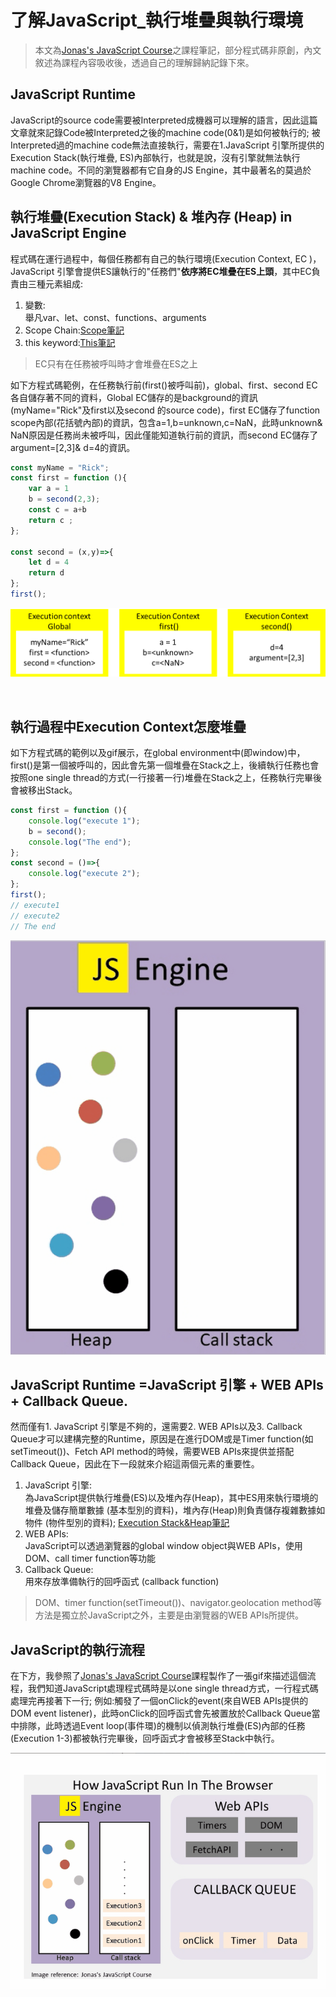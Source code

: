 # 了解JavaScript_執行堆疊與執行環境

> 本文為[Jonas's JavaScript Course](https://www.udemy.com/course/the-complete-javascript-course/)之課程筆記，部分程式碼非原創，內文敘述為課程內容吸收後，透過自己的理解歸納記錄下來。

## JavaScript Runtime
JavaScript的source code需要被Interpreted成機器可以理解的語言，因此這篇文章就來記錄Code被Interpreted之後的machine code(0&1)是如何被執行的;
被Interpreted過的machine code無法直接執行，需要在1.JavaScript 引擎所提供的Execution Stack(執行堆疊, ES)內部執行，也就是說，沒有引擎就無法執行machine code。不同的瀏覽器都有它自身的JS Engine，其中最著名的莫過於Google Chrome瀏覽器的V8 Engine。


## 執行堆疊(Execution Stack) & 堆內存 (Heap) in JavaScript Engine
程式碼在運行過程中，每個任務都有自己的執行環境(Execution Context, EC )，JavaScript 引擎會提供ES讓執行的"任務們"**依序將EC堆疊在ES上頭**，其中EC負責由三種元素組成:
1. 變數:  
舉凡var、let、const、functions、arguments
2. Scope Chain:[Scope筆記]()
3. this keyword:[This筆記]()

>EC只有在任務被呼叫時才會堆疊在ES之上

如下方程式碼範例，在任務執行前(first()被呼叫前)，global、first、second EC各自儲存著不同的資料，Global EC儲存的是background的資訊(myName="Rick"及first以及second 的source code)，first EC儲存了function scope內部(花括號內部)的資訊，包含a=1,b=unknown,c=NaN，此時unknown& NaN原因是任務尚未被呼叫，因此僅能知道執行前的資訊，而second EC儲存了argument=[2,3]& d=4的資訊。

```js               
const myName = "Rick";                        
const first = function (){  
    var a = 1                
    b = second(2,3);        
    const c = a+b
    return c ;
};  

const second = (x,y)=>{
    let d = 4
    return d
};
first();  
```
 

![execution context](https://github.com/ChiuWeiChung/IMGTANK/blob/main/eventloop/execution%20context.png?raw=true)

<br>

## 執行過程中Execution Context怎麼堆疊
如下方程式碼的範例以及gif展示，在global environment中(即window)中，first()是第一個被呼叫的，因此會先第一個堆疊在Stack之上，後續執行任務也會按照one single thread的方式(一行接著一行)堆疊在Stack之上，任務執行完畢後會被移出Stack。

```js
const first = function (){
    console.log("execute 1");
    b = second();
    console.log("The end");
};
const second = ()=>{
    console.log("execute 2");
};
first();  
// execute1
// execute2
// The end
```
![Execution Stack](https://github.com/ChiuWeiChung/IMGTANK/blob/main/eventloop/simpleCallstack.gif?raw=true)


## JavaScript Runtime =JavaScript 引擎 + WEB APIs + Callback Queue.

然而僅有1. JavaScript 引擎是不夠的，還需要2. WEB APIs以及3. Callback Queue才可以建構完整的Runtime，原因是在進行DOM或是Timer function(如setTimeout())、Fetch API method的時候，需要WEB APIs來提供並搭配Callback Queue，因此在下一段就來介紹這兩個元素的重要性。
1. JavaScript 引擎:  
為JavaScript提供執行堆疊(ES)以及堆內存(Heap)，其中ES用來執行環境的堆疊及儲存簡單數據 (基本型別的資料)，堆內存(Heap)則負責儲存複雜數據如物件 (物件型別的資料); [Execution Stack&Heap筆記](/#javascript/knowJs6)
2. WEB APIs:  
JavaScript可以透過瀏覽器的global window object與WEB APIs，使用DOM、call timer function等功能
3. Callback Queue:  
用來存放準備執行的回呼函式 (callback function)

>DOM、timer function(setTimeout())、navigator.geolocation method等方法是獨立於JavaScript之外，主要是由瀏覽器的WEB APIs所提供。

## JavaScript的執行流程
在下方，我參照了[Jonas's JavaScript Course](https://www.udemy.com/course/the-complete-javascript-course/)課程製作了一張gif來描述這個流程，我們知道JavaScript處理程式碼時是以one single thread方式，一行程式碼處理完再接著下一行; 例如:觸發了一個onClick的event(來自WEB APIs提供的DOM event listener)，此時onClick的回呼函式會先被置放於Callback Queue當中排隊，此時透過Event loop(事件環)的機制以偵測執行堆疊(ES)內部的任務(Execution 1-3)都被執行完畢後，回呼函式才會被移至Stack中執行。


![eventloop](https://github.com/ChiuWeiChung/IMGTANK/blob/main/eventloop/eventloop.gif?raw=true)




